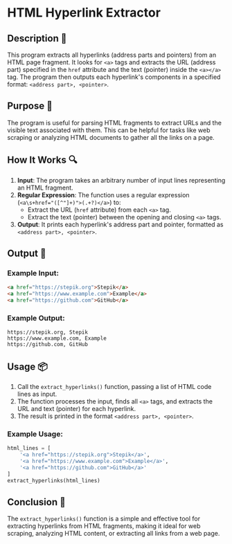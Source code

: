 # HTML Hyperlink Extractor

## Description 📝

This program extracts all hyperlinks (address parts and pointers) from an HTML page fragment.
It looks for `<a>` tags and extracts the URL (address part) specified in the `href` attribute and the text (pointer) inside the `<a></a>` tag.
The program then outputs each hyperlink's components in a specified format: `<address part>, <pointer>`.

## Purpose 🎯

The program is useful for parsing HTML fragments to extract URLs and the visible text associated with them.
This can be helpful for tasks like web scraping or analyzing HTML documents to gather all the links on a page.

## How It Works 🔍

1. **Input**: The program takes an arbitrary number of input lines representing an HTML fragment.
2. **Regular Expression**: The function uses a regular expression (`<a\s+href="([^"]+)">(.+?)</a>`) to:
    - Extract the URL (`href` attribute) from each `<a>` tag.
    - Extract the text (pointer) between the opening and closing `<a>` tags.
3. **Output**: It prints each hyperlink's address part and pointer, formatted as `<address part>, <pointer>`.

## Output 📜

### Example Input:

```html
<a href="https://stepik.org">Stepik</a>
<a href="https://www.example.com">Example</a>
<a href="https://github.com">GitHub</a>
```

### Example Output:

```text
https://stepik.org, Stepik
https://www.example.com, Example
https://github.com, GitHub
```

## Usage 📦

1. Call the `extract_hyperlinks()` function, passing a list of HTML code lines as input.
2. The function processes the input, finds all `<a>` tags, and extracts the URL and text (pointer) for each hyperlink.
3. The result is printed in the format `<address part>, <pointer>`.

### Example Usage:

```python
html_lines = [
    '<a href="https://stepik.org">Stepik</a>',
    '<a href="https://www.example.com">Example</a>',
    '<a href="https://github.com">GitHub</a>'
]
extract_hyperlinks(html_lines)
```

## Conclusion 🚀

The `extract_hyperlinks()` function is a simple and effective tool for extracting hyperlinks from HTML fragments, making it ideal for web scraping, analyzing HTML content, or extracting all links from a web page.
